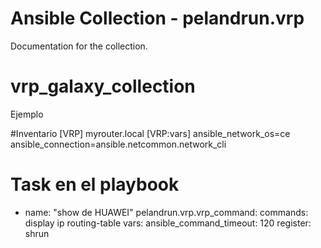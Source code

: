 # Ansible Collection - pelandrun.vrp

Documentation for the collection.
# vrp_galaxy_collection

Ejemplo

#Inventario
[VRP]
myrouter.local
[VRP:vars]
ansible_network_os=ce
ansible_connection=ansible.netcommon.network_cli

# Task en el playbook

  - name: "show de HUAWEI"
    pelandrun.vrp.vrp_command:
      commands: display ip routing-table
    vars:
      ansible_command_timeout: 120
    register: shrun
